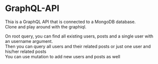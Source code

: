 # GraphQL-API
Thia is a GraphQL API that is connected to a MongoDB database. 
<br/>
Clone and play around with the graphiql.
<br/>
<div>
On root query, you can find all existing users, posts and a single user with an username argument.
<br/>
Then you can query all users and their related posts or just one user and his/her related posts
</div>
<div>
  You can use mutation to add new users and posts as well
  </div>
